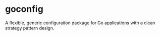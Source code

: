 # goconfig
A flexible, generic configuration package for Go applications with a clean strategy pattern design.
